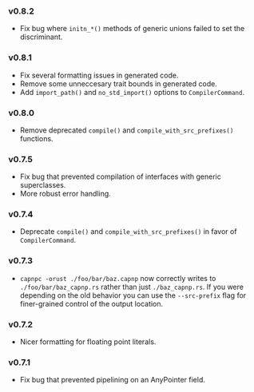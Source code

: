 ### v0.8.2
- Fix bug where `initn_*()` methods of generic unions failed to set the discriminant.

### v0.8.1
- Fix several formatting issues in generated code.
- Remove some unneccesary trait bounds in generated code.
- Add `import_path()` and `no_std_import()` options to `CompilerCommand`.

### v0.8.0
- Remove deprecated `compile()` and `compile_with_src_prefixes()` functions.

### v0.7.5
- Fix bug that prevented compilation of interfaces with generic superclasses.
- More robust error handling.

### v0.7.4
- Deprecate `compile()` and `compile_with_src_prefixes()` in favor of `CompilerCommand`.

### v0.7.3
- `capnpc -orust ./foo/bar/baz.capnp` now correctly writes to `./foo/bar/baz_capnp.rs` rather than
  just `./baz_capnp.rs`. If you were depending on the old behavior you can use the `--src-prefix`
  flag for finer-grained control of the output location.

### v0.7.2
- Nicer formatting for floating point literals.

### v0.7.1
- Fix bug that prevented pipelining on an AnyPointer field.
